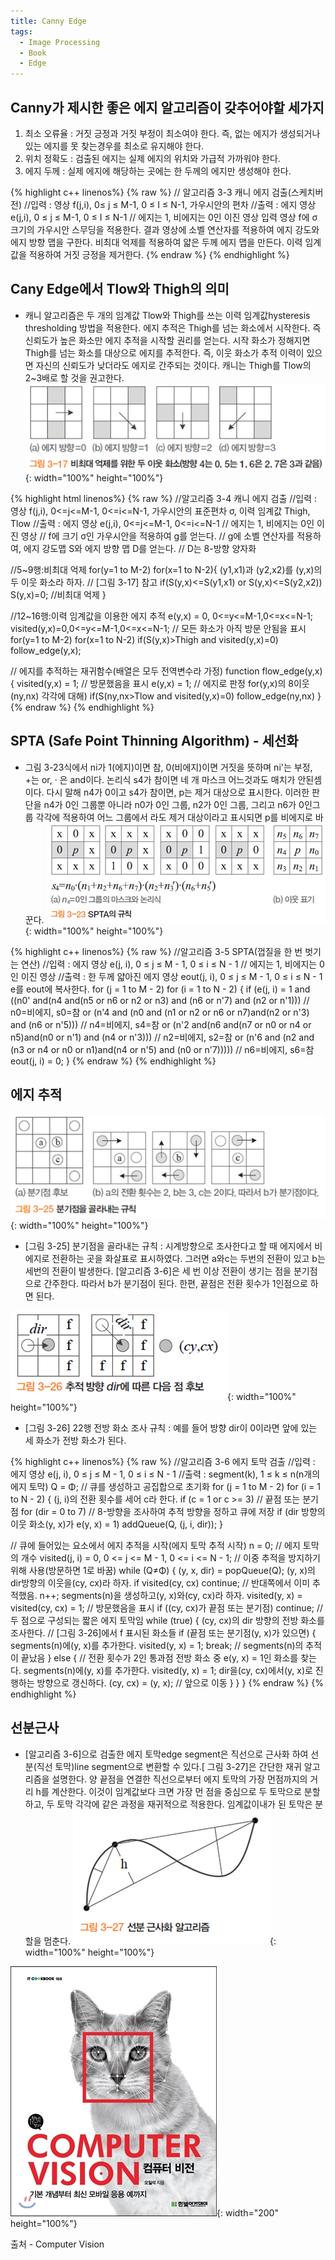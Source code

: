 ```yaml
---
title: Canny Edge
tags:
  - Image Processing
  - Book
  - Edge
---
```

## Canny가 제시한 좋은 에지 알고리즘이 갖추어야할 세가지
<!--more-->
  1. 최소 오류율 : 거짓 긍정과 거짓 부정이 최소여야 한다. 즉, 없는 에지가 생성되거나 있는 에지를 못 찾는경우를 최소로 유지해야 한다.
  2. 위치 정확도 : 검출된 에지는 실제 에지의 위치와 가급적 가까워야 한다.
  3. 에지 두께 : 실제 에지에 해당하는 곳에는 한 두께의 에지만 생성해야 한다.

{% highlight c++ linenos%}
    {% raw %}
// 알고리즘 3-3 캐니 에지 검출(스케치버전)
//입력 : 영상 f(j,i), 0≤ j ≤ M-1, 0 ≤ I ≤ N-1, 가우시안의 편차
//출력 : 에지 영상 e(j,i), 0 ≤ j ≤ M-1, 0 ≤ I ≤ N-1 // 에지는 1, 비에지는 0인 이진 영상
 입력 영상 f에 σ 크기의 가우시안 스무딩을 적용한다.
 결과 영상에 소벨 연산자를 적용하여 에지 강도와 에지 방향 맵을 구한다.
 비최대 억제를 적용하여 얇은 두께 에지 맵을 만든다.
 이력 임계값을 적용하여 거짓 긍정을 제거한다.
   {% endraw %}
{% endhighlight %}

## Cany Edge에서 Tlow와 Thigh의 의미
   - 캐니 알고리즘은  두 개의 임계값  Tlow와 Thigh를 쓰는 이력 임계값hysteresis thresholding 방법을 적용한다. 에지 추적은 Thigh를 넘는 화소에서 시작한다. 즉 신뢰도가 높은 화소만 에지 추적을 시작할 권리를 얻는다. 시작 화소가 정해지면 Thigh를 넘는 화소를 대상으로 에지를 추적한다. 즉, 이웃 화소가 추적 이력이 있으면 자신의 신뢰도가 낮더라도 에지로 간주되는 것이다. 캐니는 Thigh를 Tlow의 2~3배로 할 것을 권고한다.
![그림](/img/post/20201125/01.png){: width="100%" height="100%"}

{% highlight html linenos%}
    {% raw %}
//알고리즘 3-4 캐니 에지 검출
//입력 : 영상 f(j,i), 0<=j<=M-1, 0<=i<=N-1, 가우시안의 표준편차 σ, 이력 임계값 Thigh, Tlow
//출력 : 에지 영상 e(j,i), 0<=j<=M-1, 0<=i<=N-1 // 에지는 1, 비에지는 0인 이진 영상
//  f에 크기  σ인 가우시안을 적용하여 g를 얻는다.
//  g에 소벨 연산자를 적용하여, 에지 강도맵 S와 에지 방향 맵 D를 얻는다. // D는 8-방향 양자화
 
  //5~9행:비최대 억제
 for(y=1 to M-2)
   for(x=1 to N-2){
    (y1,x1)과 (y2,x2)를 (y,x)의 두 이웃 화소라 하자. // [그림 3-17] 참고
    if(S(y,x)<=S(y1,x1) or S(y,x)<=S(y2,x2)) S(y,x)=0; //비최대 억제
  }
 
 //12~16행:이력 임계값을 이용한 에지 추적
 e(y,x) = 0, 0<=y<=M-1,0<=x<=N-1;
 visited(y,x)=0,0<=y<=M-1,0<=x<=N-1; // 모든 화소가 아직 방문 안됨을 표시
 for(y=1 to M-2)
  for(x=1 to N-2)
   if(S(y,x)>Thigh and visited(y,x)=0) follow_edge(y,x);
 
 // 에지를 추적하는 재귀함수(배열은 모두 전역변수라 가정)
 function flow_edge(y,x) {
  visited(y,x) = 1; // 방문했음을 표시
  e(y,x) = 1; // 에지로 판정
  for(y,x)의 8이웃 (ny,nx) 각각에 대해)
   if(S(ny,nx>Tlow and visited(y,x)=0) follow_edge(ny,nx)
 }
   {% endraw %}
{% endhighlight %}

## SPTA (Safe Point Thinning Algorithm) - 세선화
  - 그림 3-23식에서 ni가 1(에지)이면 참, 0(비에지)이면 거짓을 뜻하며 ni'는 부정, +는 or,  · 은 and이다. 논리식 s4가 참이면 네 개 마스크 어느것과도 매치가 안된셈이다. 다시 말해 n4가 0이고 s4가 참이면, p는 제거 대상으로 표시한다. 이러한 판단을 n4가 0인 그룹뿐 아니라 n0가 0인 그룹, n2가 0인 그룹, 그리고 n6가 0인그룹 각각에 적용하여 어느 그룹에서 라도 제거 대상이라고 표시되면 p를 비에지로 바꾼다.
![그림](/img/post/20201125/02.png){: width="100%" height="100%"}

{% highlight c++ linenos%}
    {% raw %}
//알고리즘 3-5 SPTA(껍질을 한 번 벗기는 연산)
//입력 : 에지 영상 e(j, i), 0 ≤ j ≤ M - 1, 0 ≤ i ≤ N - 1 // 에지는 1, 비에지는 0인 이진 영상
//출력 : 한 두께 얇아진 에지 영상 eout(j, i), 0 ≤ j ≤ M - 1, 0 ≤ i ≤ N - 1
  e를 eout에 복사한다.
  for (j = 1 to M - 2)
  for (i = 1 to N - 2) {
  	if (e(j, i) = 1 and
  		((n0' and(n4 and(n5 or n6 or n2 or n3) and (n6 or n'7) and (n2 or n'1))) // n0=비에지, s0=참
  		or (n'4 and (n0 and (n1 or n2 or n6 or n7)and(n2 or n'3) and (n6 or n'5))) // n4=비에지, s4=참
  		or (n'2 and(n6 and(n7 or n0 or n4 or n5)and(n0 or n'1) and (n4 or n'3))) // n2=비에지, s2=참
  		or (n'6 and (n2 and (n3 or n4 or n0 or n1)and(n4 or n'5) and (n0 or n'7))))) // n6=비에지, s6=참
  			eout(j, i) = 0;
 }
   {% endraw %}
{% endhighlight %}

## 에지 추적

![그림](/img/post/20201125/03.png){: width="100%" height="100%"}
  - [그림 3-25] 분기점을 골라내는 규칙 : 시계방향으로 조사한다고 할 때 에지에서 비에지로 전환하는 곳을 화살표로 표시하였다. 그러면 a와c는 두번의 전환이 있고 b는 세번의 전환이 발생한다. [알고리즘 3-6]은 세 번 이상 전환이 생기는 점을 분기점으로 간주한다. 따라서 b가 분기점이 된다. 한편, 끝점은 전환 횟수가 1인점으로 하면 된다.

![그림](/img/post/20201125/04.png){: width="100%" height="100%"}
  - [그림 3-26] 22행 전방 화소 조사 규칙 : 예를 들어 방향 dir이 0이라면 앞에 있는 세 화소가 전방 화소가 된다.

{% highlight c++ linenos%}
    {% raw %}
//알고리즘 3-6 에지 토막 검출
//입력 : 에지 영상 e(j, i), 0 ≤ j ≤ M - 1, 0 ≤ i ≤ N - 1
//출력 : segment(k), 1 ≤ k ≤ n(n개의 에지 토막)
 Q = Φ; // 큐를 생성하고 공집합으로 초기화
 for (j = 1 to M - 2)
 for (i = 1 to N - 2) {
  (j, i)의 전환 횟수를 세어 c라 한다.
  if (c = 1 or c >= 3) // 끝점 또는 분기점
   for (dir = 0 to 7) // 8-방향을 조사하여 추적 방향을 정하고 큐에 저장
    if (dir 방향의 이웃 화소(y, x)가 e(y, x) = 1) addQueue(Q, (j, i, dir));
 }
 
 // 큐에 들어있는 요소에서 에지 추적을 시작(에지 토막 추적 시작)
 n = 0; // 에지 토막의 개수
 visited(j, i) = 0, 0 <= j <= M - 1, 0 <= i <= N - 1; // 이중 추적을 방지하기 위해 사용(방문하면 1로 바꿈)
 while (Q≠Φ) {
 	(y, x, dir) = popQueue(Q);
 	(y, x)의 dir방향의 이웃을(cy, cx)라 하자.
 	if visited(cy, cx) continue; // 반대쪽에서 이미 추적했음.
 	n++;
 	segments(n)을 생성하고(y, x)와(cy, cx)라 하자.
 	visited(y, x) = visited(cy, cx) = 1; // 방문했음을 표시
 	if ((cy, cx)가 끝점 또는 분기점) continue; // 두 점으로 구성되는 짧은 에지 토막임
 	while (true) {
 		(cy, cx)의 dir 방향의 전방 화소를 조사한다. // [그림 3-26]에서 f 표시된 화소들
 		if (끝점 또는 분기점(y, x)가 있으면) {
 			segments(n)에(y, x)를 추가한다.
 			visited(y, x) = 1;
 			break; // segments(n)의 추적이 끝났음
 		}
 		else { // 전환 횟수가 2인 통과점
 			전방 화소 중 e(y, x) = 1인 화소를 찾는다.
 			segments(n)에(y, x)를 추가한다.
 			visited(y, x) = 1;
 			dir을(cy, cx)에서(y, x)로 진행하는 방향으로 갱신하다.
 			(cy, cx) = (y, x); // 앞으로 이동
 		}
 	}
 }
   {% endraw %}
{% endhighlight %}

## 선분근사
  - [알고리즘 3-6]으로 검출한 에지 토막edge segment은 직선으로 근사화 하여 선분(직선 토막)line segment으로 변환할 수 있다.[ 그림 3-27]은 간단한 재귀 알고리즘을 설명한다. 양 끝점을 연결한 직선으로부터 에지 토막의 가장 먼점까지의 거리 h를 계산한다. 이것이 임계값보다 크면 가장 먼 점을 중심으로 두 토막으로 분할하고, 두 토막 각각에 같은 과정을 재귀적으로 적용한다. 임계값이내가 된 토막은 분할을 멈춘다.
![그림](/img/post/20201125/05.png){: width="100%" height="100%"}

![출처](/img/post/Feature_00.jpg){: width="200" height="100%"}

출처 - Computer Vision
